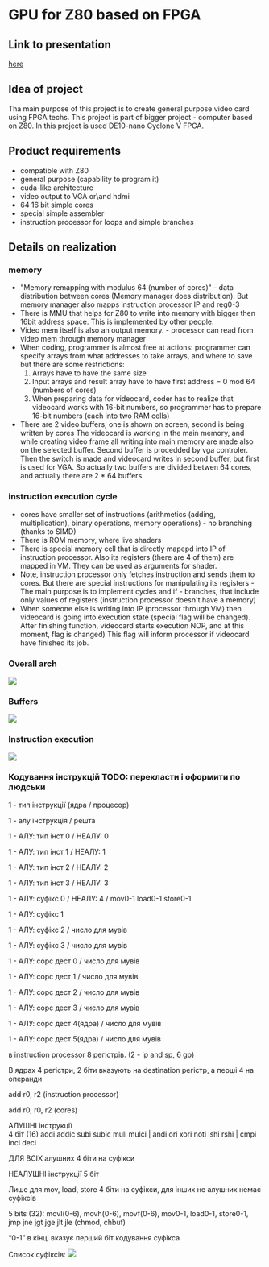 # GPU for Z80 based on FPGA
## Link to presentation
[here](https://docs.google.com/presentation/d/e/2PACX-1vQRQlCamovF6Binl2SsoKEvrqsEsJz2ccPZm9A6kuHSVUr-em4yzhscMbtGglOLyyb3eJqYMeQPTMkx/pub?start=false&loop=false&delayms=3000)
## Idea of project
Tha main purpose of this project is to create general purpose video card using FPGA techs.
This project is part of bigger project - computer based on Z80.
In this project is used DE10-nano Cyclone V FPGA.

## Product requirements
- compatible with Z80
- general purpose (capability to program it)
- cuda-like architecture
- video output to VGA or\and hdmi
- 64 16 bit simple cores
- special simple assembler
- instruction processor for loops and simple branches

## Details on realization
### memory
- "Memory remapping with modulus 64 (number of cores)" - data distribution between cores (Memory manager does distribution). But memory manager also mapps instruction processor IP and reg0-3
- There is MMU that helps for Z80 to write into memory with bigger then 16bit address space. This is implemented by other people.
- Video mem itself is also an output memory. - processor can read from video mem through memory manager
- When coding, programmer is almost free at actions: programmer can specify arrays from what addresses to take arrays, and where to save but there are some restrictions:
    1) Arrays have to have the same size
    2) Input arrays and result array have to have first address = 0 mod 64 (numbers of cores)
    3) When preparing data for videocard, coder has to realize that videocard works with 16-bit numbers, so programmer has to prepare 16-bit numbers (each into two RAM cells)
- There are 2 video buffers, one is shown on screen, second is being written by cores
  The videocard is working in the main memory, and while creating video frame all writing into main memory are made also on the selected buffer. Second buffer is procedded by vga controler. Then the switch is made and videocard writes in second buffer, but first is used for VGA. So actually two buffers are divided betwen 64 cores, and actually there are 2 * 64 buffers.

### instruction execution cycle
- cores have smaller set of instructions (arithmetics (adding, multiplication), binary operations, memory operations) - no branching (thanks to SIMD)
- There is ROM memory, where live shaders
- There is special memory cell that is directly mapepd into IP of instruction processor. Also its registers (there are 4 of them) are mapped in VM. They can be used as arguments for shader.
- Note, instruction processor only fetches instruction and sends them to cores. But there are special instructions for manipulating its registers - The main purpose is to implement cycles and if - branches, that include only values of registers (instruction processor doesn't have a memory)
- When someone else is writing into IP (processor through VM) then videocard is going into execution state (special flag will be changed). After finishing function, videocard starts execution NOP, and at this moment, flag is changed) This flag will inform processor if videocard have finished its job.
### Overall arch
![](./images/Videocard.jpeg)

### Buffers
![](./images/BUFFERS.png)

### Instruction execution
![](./images/instructions.png)

### Кодування інструкцій TODO: перекласти і оформити по людськи
1	- тип інструкції (ядра / процесор)


1	- алу інструкція  / решта


1	- АЛУ: тип інст 0 / НЕАЛУ: 0

1	- АЛУ: тип інст 1 / НЕАЛУ: 1

1	- АЛУ: тип інст 2 / НЕАЛУ: 2

1	- АЛУ: тип інст 3 / НЕАЛУ: 3


1	- АЛУ: суфікс 0	/ НЕАЛУ: 4	/ mov0-1 load0-1 store0-1

1	- АЛУ: суфікс 1	

1	- АЛУ: суфікс 2		/ число для мувів

1	- АЛУ: суфікс 3		/ число для мувів


1	- АЛУ: сорс дест 0		/ число для мувів

1	- АЛУ: сорс дест 1		/ число для мувів

1	- АЛУ: сорс дест 2		/ число для мувів

1	- АЛУ: сорс дест 3		/ число для мувів

1	- АЛУ: сорс дест 4(ядра) / число для мувів

1	- АЛУ: сорс дест 5(ядра) / число для мувів

в instruction processor 8 регістрів. (2 - ip and sp, 6 gp)

В ядрах 4 регістри, 2 біти вказують на destination регістр, а перші 4 на операнди

add r0, r2 (instruction processor)

add r0, r0, r2 (cores)

АЛУШНІ інструкції  
4 біт (16) addi addic subi subic muli mulci  |   andi ori xori noti lshi rshi  |  cmpi inci deci 

ДЛЯ ВСІХ алушних 4 біти на суфікси

НЕАЛУШНІ інструкції  5 біт

Лише для mov, load, store 4 біти на суфікси, для інших не алушних немає суфіксів

5 bits (32): movl(0-6), movh(0-6), movf(0-6), mov0-1, load0-1, store0-1,  jmp jne jgt jge jlt jle
(chmod, chbuf)

“0-1” в кінці вказує перший біт кодування суфікса

Список суфіксів:
![](./images/suffixes.jpg)
